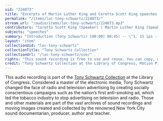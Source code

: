 ```yaml
---
uid: "224073"
title: "Excerpts of Martin Luther King and Coretta Scott King speeches given"
permalink: "/items/loc-tony-schwartz/224073/"
stream_url: "/audio/items/loc-tony-schwartz/224073.mp3"
contributors: "Coretta Scott King (Speaker) | Martin Luther King (Speaker) | Tony Schwartz (Sound Recordist)"
subjects: "speeches"
summary: "Introduction (Tony Schwartz) [00:00] 00:45) -- \"1. 15 ips - His own eulogy [00:45] (4:25) -- 2. 7 1/2 ips - His own eulogy [4:37] (3:35) -- 3. 3 3/4 ips - Union Hall on 42nd St. local 1199 [8:15] (42:00) -- 4. Mrs. MLK Jr., 3 weeks after his death, giving a speech on his behalf (recorded live by Tony Schwartz??)\" [28:27] -- on vietnam (MLK Jr.) [34:20] -- His own Eulogy [42:00]-- address to women (Mrs. Mlk Jr.) [47:16] -- Accompanying collection documentation."
layout: "item"
collectionUid: "loc-tony-schwartz"
collectionTitle: "Tony Schwartz Collection"
collectionUrl: "/loc-tony-schwartz/use/"
rights: "This sound recording is free to use and reuse. You can copy, modify, distribute and perform the work, even for commercial purposes, all without asking permission. Attribution is recommended but not required."
credit: "Tony Schwartz Collection at the Library of Congress, Motion Picture, Broadcasting and Recorded Sound Division."
---
```


This audio recording is part of the [Tony Schwartz Collection](https://www.loc.gov/rr/record/schwartzcollection.html) at the Library of Congress. Considered a master of the electronic media, Tony Schwartz changed the face of radio and television advertising by creating socially conscientious campaigns such as the nation’s first anti-smoking ad, which led the tobacco industry to stop advertising on television and radio. Those and other materials are part of the vast archives of sound recordings and moving images created and collected by the renowned New York City sound documentarian, producer, author and teacher.